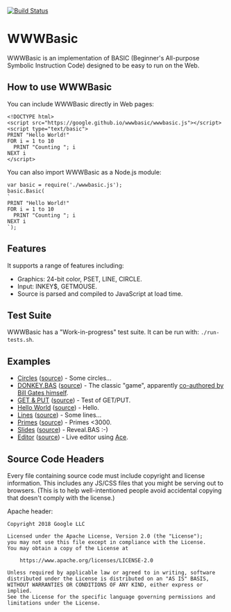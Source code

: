 [![Build Status](https://travis-ci.org/google/wwwbasic.svg?branch=master)](https://travis-ci.org/google/wwwbasic)

# WWWBasic

WWWBasic is an implementation of BASIC (Beginner's All-purpose Symbolic
Instruction Code) designed to be easy to run on the Web.

## How to use WWWBasic

You can include WWWBasic directly in Web pages:

```
<!DOCTYPE html>
<script src="https://google.github.io/wwwbasic/wwwbasic.js"></script>
<script type="text/basic">
PRINT "Hello World!"
FOR i = 1 to 10
  PRINT "Counting "; i
NEXT i
</script>
```

You can also import WWWBasic as a Node.js module:

```
var basic = require('./wwwbasic.js');
basic.Basic(
`
PRINT "Hello World!"
FOR i = 1 to 10
  PRINT "Counting "; i
NEXT i
`);
```

## Features

It supports a range of features including:
   * Graphics: 24-bit color, PSET, LINE, CIRCLE.
   * Input: INKEY$, GETMOUSE.
   * Source is parsed and compiled to JavaScript at load time.

## Test Suite

WWWBasic has a "Work-in-progress" test suite.
It can be run with: `./run-tests.sh`.

## Examples

* [Circles](https://google.github.io/wwwbasic/examples/circles.html)
  ([source](examples/circles.html)) - Some circles...
* [DONKEY.BAS](https://google.github.io/wwwbasic/examples/donkey.html)
  ([source](examples/donkey.html)) -
  The classic "game", apparently
  [co-authored by Bill Gates himself](https://blog.codinghorror.com/bill-gates-and-donkey-bas/).
* [GET & PUT](https://google.github.io/wwwbasic/examples/getput.html)
  ([source](examples/getput.html)) - Test of GET/PUT.
* [Hello World](https://google.github.io/wwwbasic/examples/hello_world.html)
  ([source](examples/hello_world.html)) - Hello.
* [Lines](https://google.github.io/wwwbasic/examples/lines.html)
  ([source](examples/lines.html)) - Some lines...
* [Primes](https://google.github.io/wwwbasic/examples/primes.html)
  ([source](examples/primes.html)) - Primes <3000.
* [Slides](https://google.github.io/wwwbasic/examples/slides.html)
  ([source](examples/slides.html)) - Reveal.BAS :-)
* [Editor](https://google.github.io/wwwbasic/examples/editor.html)
  ([source](examples/editor.html)) - Live editor using
  [Ace](https://ace.c9.io/).

## Source Code Headers

Every file containing source code must include copyright and license
information. This includes any JS/CSS files that you might be serving out to
browsers. (This is to help well-intentioned people avoid accidental copying that
doesn't comply with the license.)

Apache header:

    Copyright 2018 Google LLC

    Licensed under the Apache License, Version 2.0 (the "License");
    you may not use this file except in compliance with the License.
    You may obtain a copy of the License at

        https://www.apache.org/licenses/LICENSE-2.0

    Unless required by applicable law or agreed to in writing, software
    distributed under the License is distributed on an "AS IS" BASIS,
    WITHOUT WARRANTIES OR CONDITIONS OF ANY KIND, either express or implied.
    See the License for the specific language governing permissions and
    limitations under the License.
